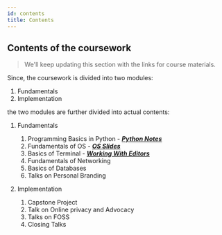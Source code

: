 ```yaml
---
id: contents
title: Contents
---
```


## Contents of the coursework

> We'll keep updating this section with the links for course materials.

Since, the coursework is divided into two modules:
1. Fundamentals
2. Implementation

the two modules are further divided into actual contents:
1. Fundamentals
    1. Programming Basics in Python - _**[Python Notes](https://colab.research.google.com)**_
    2. Fundamentals of OS - _**[OS Slides](https://docs.google.com/presentation/d/13UcAkVzmiPzW1Cyo7wRl51DJvaPu93e72ZyxdYqlAyM/edit#slide=id.gc6f90357f_0_0)**_
    3. Basics of Terminal - _**[Working With Editors](week3)**_
    4. Fundamentals of Networking
    5. Basics of Databases
    6. Talks on Personal Branding

2. Implementation
    1. Capstone Project
    2. Talk on Online privacy and Advocacy
    3. Talks on FOSS
    4. Closing Talks

